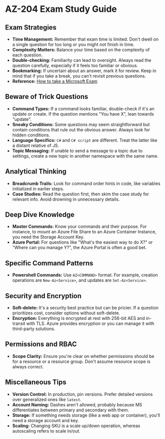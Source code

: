 # AZ-204 Exam Study Guide

## Exam Strategies

- **Time Management:** Remember that exam time is limited. Don't dwell on a single question for too long or you might not finish in time.
- **Complexity Matters:** Balance your time based on the complexity of each question.
- **Double-checking:** Familiarity can lead to oversight. Always read the question carefully, especially if it feels too familiar or obvious.
- **Bookmarking:** If uncertain about an answer, mark it for review. Keep in mind that if you take a break, you can't revisit previous questions.
- **Reference:** [How to take a Microsoft Exam](https://github.com/mscerts/hub/blob/main/The%20Ultimate%20Certification%20Guide/6.%20How%20to%20take%20Microsoft%20exams.md)

## Beware of Trick Questions

- **Command Types:** If a command looks familiar, double-check if it's an update or create. If the question mentions "You have X", lean towards "update".
- **Sneaky Conditions:** Some questions may seem straightforward but contain conditions that rule out the obvious answer. Always look for hidden conditions.
- **Language Specifics:** `C#` and `C# script` are different. Treat the latter like a distant relative of JS.
- **Topic Messaging:** If unable to send a message to a topic due to settings, create a new topic in another namespace with the same name.

## Analytical Thinking

- **Breadcrumb Trails:** Look for command order hints in code, like variables initialized in earlier steps.
- **Case Studies:** Read the question first, then skim the case study for relevant info. Avoid drowning in unnecessary details.

## Deep Dive Knowledge

- **Master Commands:** Know your commands and their purpose. For instance, to mount an Azure File Share to an Azure Container Instance, you need the Storage Account Key.
- **Azure Portal:** For questions like "What's the easiest way to do X?" or "Where can you manage Y?", the Azure Portal is often a good bet.

## Specific Command Patterns

- **Powershell Commands:** Use `AZ<COMMAND>` format. For example, creation operations are `New-Az<Service>`, and updates are `Set-Az<Service>`.

## Security and Encryption

- **Soft-delete:** It's a security best practice but can be pricier. If a question prioritizes cost, consider options without soft-delete.
- **Encryption:** Everything is encrypted at rest with 256-bit AES and in-transit with TLS. Azure provides encryption or you can manage it with third-party solutions.

## Permissions and RBAC

- **Scope Clarity:** Ensure you're clear on whether permissions should be for a resource or a resource group. Don't assume resource scope is always correct.

## Miscellaneous Tips

- **Version Control:** In production, pin versions. Prefer detailed versions over generalized ones like `latest`.
- **Account Naming:** Dashes aren't allowed, probably because MS differentiates between primary and secondary with them.
- **Storage:** If something needs storage (like a web app or container), you'll need a storage account and key.
- **Scaling:** Changing SKU is a scale up/down operation, whereas autoscaling refers to scale in/out.
